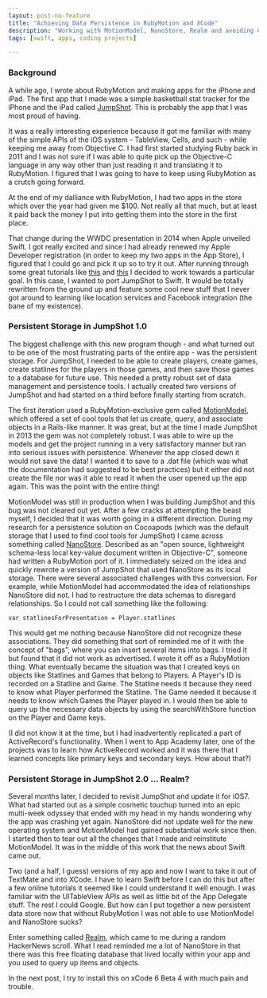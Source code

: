 ```yaml
---
layout: post-no-feature
title: "Achieving Data Persistence in RubyMotion and XCode"
description: "Working with MotionModel, NanoStore, Realm and avoiding Core Data"
tags: [swift, apps, coding projects]

---
```


### Background 

A while ago, I wrote about RubyMotion and making apps for the iPhone and iPad. The first app that I made was a simple basketball stat tracker for the iPhone and the iPad called [JumpShot](https://itunes.apple.com/us/app/jumpshot-simple-basketball/id646086703?mt=8). This is probably the app that I was most proud of having. 

It was a really interesting experience because it got me familiar with many of the simple APIs of the iOS system - TableView, Cells, and such - while keeping me away from Objective C. I had first started studying Ruby back in 2011 and I was not sure if I was able to quite pick up the Objective-C language in any way other than just reading it and translating it to RubyMotion. I figured that I was going to have to keep using RubyMotion as a crutch going forward. 

At the end of my dalliance with RubyMotion, I had two apps in the store which over the year had given me $100. Not really all that much, but at least it paid back the money I put into getting them into the store in the first place. 

That change during the WWDC presentation in 2014 when Apple unveiled Swift. I got really excited and since I had already renewed my Apple Developer registration (in order to keep my two apps in the App Store), I figured that I could go and pick it up so to try it out. After running through some great tutorials like [this](http://ios-blog.co.uk/tutorials/developing-ios-apps-using-swift-part-1/) and [this](http://selise.ch/tutorial/build-a-facebook-album-browser-using-swift/) I decided to work towards a particular goal. In this case, I wanted to port JumpShot to Swift. It would be totally rewritten from the ground up and feature some cool new stuff that I never got around to learning like location services and Facebook integration (the bane of my existence).

### Persistent Storage in JumpShot 1.0

The biggest challenge with this new program though - and what turned out to be one of the most frustrating parts of the entire app - was the persistent storage. For JumpShot, I needed to be able to create players, create games, create statlines for the players in those games, and then save those games to a database for future use. This needed a pretty robust set of data management and persistence tools. I actually created two versions of JumpShot and had started on a third before finally starting from scratch. 

The first iteration used a RubyMotion-exclusive gem called [MotionModel](), which offered a set of cool tools that let us create, query, and associate objects in a Rails-like manner. It was great, but at the time I made JumpShot in 2013 the gem was not completely robust. I was able to wire up the models and get the project running in a very satisfactory manner but ran into serious issues with persistence. Whenever the app closed down it would not save the data! I wanted it to save to a .dat file (which was what the documentation had suggested to be best practices) but it either did not create the file nor was it able to read it when the user opened up the app again. This was the point with the entire thing! 

MotionModel was still in production when I was building JumpShot and this bug was not cleared out yet. After a few cracks at attempting the beast myself, I decided that it was worth going in a different direction. During my research for a persistence solution on Cocoapods (which was the default storage that I used to find cool tools for JumpShot) I came across something called [NanoStore](https://github.com/tciuro/NanoStore). Described as an "open source, lightweight schema-less local key-value document written in Objective-C", someone had written a RubyMotion port of it. I immediately seized on the idea and quickly rewrote a version of JumpShot that used NanoStore as its local storage. There were several associated challenges with this conversion. For example, while MotionModel had accommodated the idea of relationships NanoStore did not. I had to restructure the data schemas to disregard relationships. So I could not call something like the following: 

<code>var statlinesForPresentation = Player.statlines</code>

This would get me nothing because NanoStore did not recognize these associations. They did something that sort of reminded me of it with the concept of "bags", where you can insert several items into bags. I tried it but found that it did not work as advertised. I wrote it off as a RubyMotion thing. What eventually became the situation was that I created keys on objects like Statlines and Games that belong to Players. A Player's ID is recorded on a Statline and Game. The Statline needs it because they need to know what Player performed the Statline. The Game needed it because it needs to know which Games the Player played in. I would then be able to query up the necessary data objects by using the searchWithStore function on the Player and Game keys.

(I did not know it at the time, but I had inadvertently replicated a part of ActiveRecord's functionality. When I went to App Academy later, one of the projects was to learn how ActiveRecord worked and it was there that I learned concepts like primary keys and secondary keys. How about that?)

### Persistent Storage in JumpShot 2.0 ... Realm?

Several months later, I decided to revisit JumpShot and update it for iOS7. What had started out as a simple cosmetic touchup turned into an epic multi-week odyssey that ended with my head in my hands wondering why the app was crashing yet again. NanoStore did not update well for the new operating system and MotionModel had gained substantial work since then. I started then to tear out all the changes that I made and reinstitute MotionModel. It was in the middle of this work that the news about Swift came out. 

Two (and a half, I guess) versions of my app and now I want to take it out of TextMate and into XCode. I have to learn Swift before I can do this but after a few online tutorials it seemed like I could understand it well enough. I was familiar with the UITableView APIs as well as little bit of the App Delegate stuff. The rest I could Google. But how can I put together a new persistent data store now that without RubyMotion I was not able to use MotionModel and NanoStore sucks?

Enter something called [Realm](www.realm.io), which came to me during a random HackerNews scroll. What I read reminded me a lot of NanoStore in that there was this free floating database that lived locally within your app and you used to query up items and objects. 

In the next post, I try to install this on xCode 6 Beta 4 with much pain and trouble. 